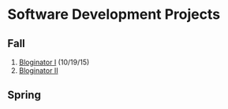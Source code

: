 # Software Development Projects

## Fall
1. <a href="https://github.com/y4smeen/bloginator">Bloginator I</a> (10/19/15)
2. <a href="#">Bloginator II</a>
## Spring
